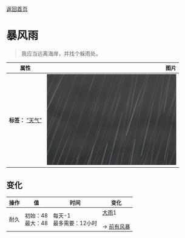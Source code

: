 [返回首页](index.md)  
# 暴风雨  
> 我应当远离海岸，并找个躲雨处。  
  
  属性  |   图片   
 ----  |  ----:   
 **标签：**	[“天气”](tag_Weather.md)  |  ![](Sprite/WeatherStorm_0.png)   
  
## 变化  
操作  |  值  |  时间  |  变化  
----  |  ----  |  ----  |  ----  
耐久  |  初始：48<br>最大：48  |  每天-1<br>最多需要：12小时  |  [大雨](TropicalIsland_HeavyRainStart.md)1 <br><br>→ [前有风暴](OpenSea_StormFront.md)  
